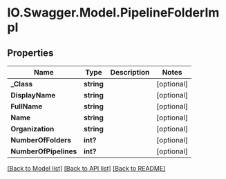 # IO.Swagger.Model.PipelineFolderImpl
## Properties

Name | Type | Description | Notes
------------ | ------------- | ------------- | -------------
**_Class** | **string** |  | [optional] 
**DisplayName** | **string** |  | [optional] 
**FullName** | **string** |  | [optional] 
**Name** | **string** |  | [optional] 
**Organization** | **string** |  | [optional] 
**NumberOfFolders** | **int?** |  | [optional] 
**NumberOfPipelines** | **int?** |  | [optional] 

[[Back to Model list]](../README.md#documentation-for-models) [[Back to API list]](../README.md#documentation-for-api-endpoints) [[Back to README]](../README.md)

